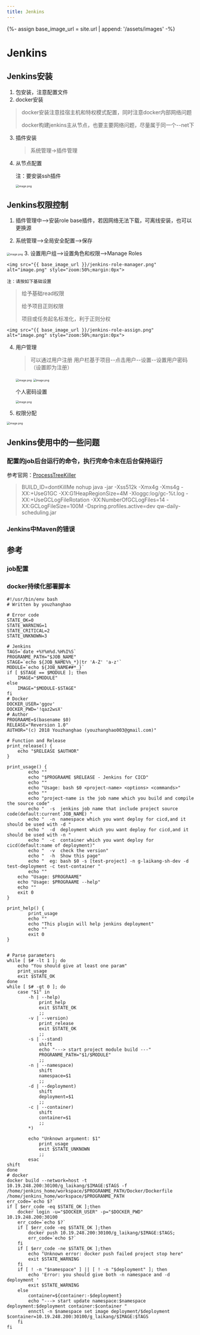 ```yaml
---
title: Jenkins
---
```


{%- assign base_image_url = site.url | append: '/assets/images' -%}

#  Jenkins



## Jenkins安装
1. 包安装，注意配置文件
2. docker安装
> docker安装注意挂宿主机和特权模式配置，同时注意docker内部网络问题
> 
> docker构建jenkins主从节点，也要主要网络问题，尽量属于同一个--net下

3. 插件安装

	> 系统管理->插件管理

4. 从节点配置

	注：要安装ssh插件

	<img src="{{ base_image_url }}/jenkins-slave-config.png" alt="image.png" style="zoom:50%;margin:0px">



## Jenkins权限控制

1. 插件管理中-->安装role base插件，若因网络无法下载，可离线安装，也可以更换源

2. 系统管理-->全局安全配置-->保存
<img src="{{ base_image_url }}/jenkins-role-config.png" alt="image.png" style="zoom:50%;margin:0px">
3. 设置用户组-->设置角色和权限-->Manage Roles
	
	<img src="{{ base_image_url }}/jenkins-role-manager.png" alt="image.png" style="zoom:50%;margin:0px">

	注：请按如下基础设置
  > 给予基础read权限
  > 
  > 给予项目正则权限
  >
  > 项目或任务起名标准化，利于正则分权

	<img src="{{ base_image_url }}/jenkins-role-assign.png" alt="image.png" style="zoom:50%;margin:0px">

4. 用户管理

	> 可以通过用户注册
	> 用户栏基于项目--点击用户--设置--设置用户密码（设置即为注册）

	<img src="{{ base_image_url }}/jenkins-role-user.png" alt="image.png" style="zoom:50%;margin:0px">

	<img src="{{ base_image_url }}/jenkins-role-userMag.png" alt="image.png" style="zoom:50%;margin:0px">

	个人密码设置

	<img src="{{ base_image_url }}/jenkins-role-userpwd.png" alt="image.png" style="zoom:50%;margin:0px">

5. 权限分配

<img src="{{ base_image_url }}/jenkins-role-user-manager.png" alt="image.png" style="zoom:50%;margin:0px">

## Jenkins使用中的一些问题

###  配置的job后台运行的命令，执行完命令未在后台保持运行
参考官网：[ProcessTreeKiller][ProcessTreeKiller]
> BUILD_ID=dontKillMe nohup java -jar   -Xss512k -Xmx4g -Xms4g -XX:+UseG1GC -XX:G1HeapRegionSize=4M -Xloggc:log/gc-%t.log -XX:+UseGCLogFileRotation -XX:NumberOfGCLogFiles=14 -XX:GCLogFileSize=100M  -Dspring.profiles.active=dev qw-daily-scheduling.jar 

### Jenkins中Maven的错误


[ProcessTreeKiller]: https://wiki.jenkins-ci.org/display/JENKINS/ProcessTreeKiller

## 参考

### job配置

### docker持续化部署脚本
```shell
#!/usr/bin/env bash
# Written by youzhanghao

# Error code
STATE_OK=0
STATE_WARNING=1
STATE_CRITICAL=2
STATE_UNKNOWN=3

# Jenkins
TAGS=`date +%Y%m%d.%H%I%S`
PROGRANME_PATH="$JOB_NAME"
STAGE=`echo ${JOB_NAME%%_*}|tr 'A-Z' 'a-z'`
MODULE=`echo ${JOB_NAME##*_}`
if [ $STAGE == $MODULE ]; then
    IMAGE="$MODULE"
else
    IMAGE="$MODULE-$STAGE"
fi
# Docker
DOCKER_USER='ggov'
DOCKER_PWD='!qaz2wsX'
# Author
PROGRAAME=$(basename $0)
RELEASE="Reversion 1.0"
AUTHOR="(c) 2018 Youzhanghao (youzhanghao003@gmail.com)"

# Function and Release
print_release() {
    echo "$RELEASE $AUTHOR"
}

print_usage() {
        echo ""
        echo "$PROGRAAME $RELEASE - Jenkins for CICD"
        echo ""
        echo "Usage: bash $0 <project-name> <options> <commands>"
        echo ""
        echo "project-name is the job name which you build and compile the source code"
        echo "  -s  jenkins job name that include project source code(default:current JOB_NAME) "
        echo "  -n  namespace which you want deploy for cicd,and it should be used with -d "
        echo "  -d  deployment which you want deploy for cicd,and it should be used with -n "
        echo "  -c  container which you want deploy for cicd(default:name of deployment)"
        echo "  -v  check the version"
        echo "  -h  Show this page"
        echo "  eg: bash $0 -s [test-project] -n g-laikang-sh-dev -d test-deployment -c test-container "
        echo ""
    echo "Usage: $PROGRAAME"
    echo "Usage: $PROGRAAME --help"
    echo ""
    exit 0
}

print_help() {
        print_usage
        echo ""
        echo "This plugin will help jenkins deployment"
        echo ""
        exit 0
}


# Parse parameters
while [ $# -lt 1 ]; do
    echo "You should give at least one param"
    print_usage
    exit $STATE_OK
done
while [ $# -gt 0 ]; do
    case "$1" in
        -h | --help)
            print_help
            exit $STATE_OK
            ;;
        -v | --version)
            print_release
            exit $STATE_OK
            ;;
        -s | --stand)
            shift
            echo "---> start project module build ---"
            PROGRANME_PATH="$1/$MODULE"
            ;;
        -n | --namespace)
            shift
            namespace=$1
            ;;
        -d | --deployment)
            shift
            deployment=$1
            ;;
        -c | --container)
            shift
            container=$1
            ;;
        *)

        echo "Unknown argument: $1"
            print_usage
            exit $STATE_UNKNOWN
            ;;
        esac
shift
done
# docker
docker build --network=host -t 10.19.248.200:30100/g_laikang/$IMAGE:$TAGS -f /home/jenkins_home/workspace/$PROGRANME_PATH/Docker/Dockerfile /home/jenkins_home/workspace/$PROGRANME_PATH
err_code=`echo $?`
if [ $err_code -eq $STATE_OK ];then
    docker login -u="$DOCKER_USER" -p="$DOCKER_PWD" 10.19.248.200:30100
    err_code=`echo $?`
    if [ $err_code -eq $STATE_OK ];then
        docker push 10.19.248.200:30100/g_laikang/$IMAGE:$TAGS;
        err_code=`echo $?`
    fi
    if [ $err_code -ne $STATE_OK ];then
        echo "Unknown error: docker push failed project stop here"
        exit $STATE_WARNING
    fi
    if [ ! -n "$namespace" ] || [ ! -n "$deployment" ]; then
        echo 'Error: you should give both -n namespace and -d deployment '
        exit $STATE_WARNING
    else
        container=${container:-$deployment}
        echo "---> start update namespace:$namespace deployment:$deployment container:$container "
        ennctl -n $namespace set image deployment/$deployment  $container=10.19.248.200:30100/g_laikang/$IMAGE:$TAGS
    fi
fi


```
